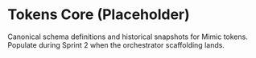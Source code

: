 # Tokens Core (Placeholder)

Canonical schema definitions and historical snapshots for Mimic tokens. Populate during Sprint 2 when the orchestrator scaffolding lands.
